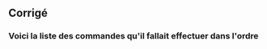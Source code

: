 ## Corrigé

### Voici la liste des commandes qu'il fallait effectuer dans l'ordre


```sql

```


```sql

```


```sql

```


```sql

```


```sql

```


```sql

```


```sql

```


```sql

```


```sql

```


```sql

```


```sql

```


```sql

```


```sql

```


```sql

```


```sql

```


```sql

```


```sql

```


```sql

```


```sql

```


```sql

```


```sql

```


```sql

```


```sql

```


```sql

```


```sql

```


```sql

```


```sql

```


```sql

```


```sql

```


```sql

```


```sql

```


```sql

```


```sql

```


```sql

```


```sql

```


```sql

```


```sql

```


```sql

```


```sql

```


```sql

```


```sql

```


```sql

```
